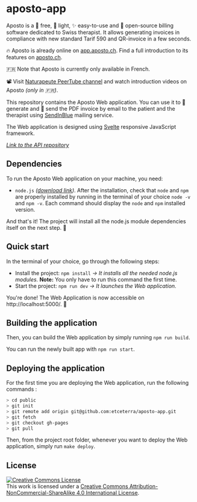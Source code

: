 # aposto-app

Aposto is a 💸 free, 🌱 light, ✨ easy-to-use and 📖 open-source billing software dedicated to Swiss therapist. It allows generating invoices in compliance with new standard Tarif 590 and QR-invoice in a few seconds.

🔥 Aposto is already online on [app.aposto.ch](https://app.aposto.ch/). Find a full introduction to its features on [aposto.ch](https://aposto.ch/).

🇫🇷 Note that Aposto is currently only available in French.

📽 Visit [Naturapeute PeerTube channel](https://peertube.club/video-channels/naturapeute_videos/videos) and watch introduction videos on Aposto _(only in 🇫🇷)_.

This repository contains the Aposto Web application. You can use it to 🧾 generate and 💌 send the PDF invoice by email to the patient and the therapist using [SendInBlue](https://fr.sendinblue.com/) mailing service.

The Web application is designed using [Svelte](https://svelte.dev/) responsive JavaScript framework.

_[Link to the API repository](https://github.com/etceterra/aposto-server/)_

## Dependencies

To run the Aposto Web application on your machine, you need:

* `node.js` _([download link](https://nodejs.org/en/))_. After the installation, check that `node` and `npm` are properly installed by running in the terminal of your choice `node -v` and `npm -v`. Each command should display the `node` and `npm` installed version.

And that's it! The project will install all the node.js module dependencies itself on the next step. 🤙

## Quick start

In the terminal of your choice, go through the following steps:

* Install the project: `npm install` _→ It installs all the needed node.js modules._
**Note:** You only have to run this command the first time.
* Start the project: `npm run dev` _→ It launches the Web application._

You're done! The Web Application is now accessible on http://localhost:5000/. 🚀

## Building the application

Then, you can build the Web application by simply running `npm run build`.

You can run the newly built app with `npm run start`.

## Deploying the application

For the first time you are deploying the Web application, run the following commands :

```bash
> cd public
> git init
> git remote add origin git@github.com:etceterra/aposto-app.git
> git fetch
> git checkout gh-pages
> git pull
```

Then, from the project root folder, whenever you want to deploy the Web application, simply run `make deploy`.

## License

[![Creative Commons License](https://i.creativecommons.org/l/by-nc-sa/4.0/88x31.png)](http://creativecommons.org/licenses/by-nc-sa/4.0/)<br />
This work is licensed under a [Creative Commons Attribution-NonCommercial-ShareAlike 4.0 International License](http://creativecommons.org/licenses/by-nc-sa/4.0/).
